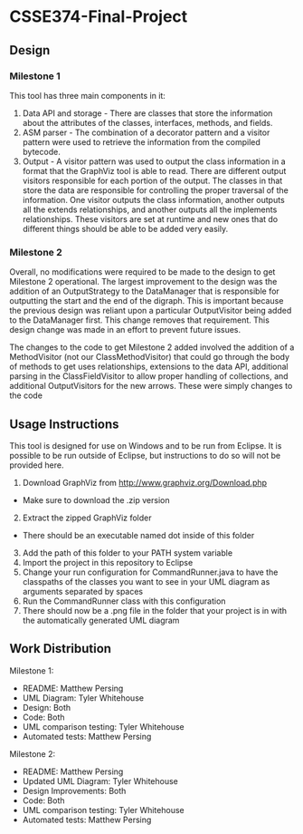 # CSSE374-Final-Project

## Design

### Milestone 1
This tool has three main components in it:

1. Data API and storage - There are classes that store the information about the attributes of the classes, interfaces, methods, and fields.
2. ASM parser - The combination of a decorator pattern and a visitor pattern were used to retrieve the information from the compiled bytecode.
3. Output - A visitor pattern was used to output the class information in a format that the GraphViz tool is able to read. There are different output visitors responsible for each portion of the output. The classes in that store the data are responsible for controlling the proper traversal of the information. One visitor outputs the class information, another outputs all the extends relationships, and another outputs all the implements relationships. These visitors are set at runtime and new ones that do different things should be able to be added very easily.

### Milestone 2
Overall, no modifications were required to be made to the design to get Milestone 2 operational. The largest improvement to the design was the addition of an OutputStrategy to the DataManager that is responsible for outputting the start and the end of the digraph. This is important because the previous design was reliant upon a particular OutputVisitor being added to the DataManager first. This change removes that requirement. This design change was made in an effort to prevent future issues.

The changes to the code to get Milestone 2 added involved the addition of a MethodVisitor (not our ClassMethodVisitor) that could go through the body of methods to get uses relationships, extensions to the data API, additional parsing in the ClassFieldVisitor to allow proper handling of collections, and additional OutputVisitors for the new arrows. These were simply changes to the code 

## Usage Instructions
This tool is designed for use on Windows and to be run from Eclipse. It is possible to be run outside of Eclipse, but instructions to do so will not be provided here.

1. Download GraphViz from <http://www.graphviz.org/Download.php>
  * Make sure to download the .zip version
2. Extract the zipped GraphViz folder
  * There should be an executable named dot inside of this folder
3. Add the path of this folder to your PATH system variable
4. Import the project in this repository to Eclipse
5. Change your run configuration for CommandRunner.java to have the classpaths of the classes you want to see in your UML diagram as arguments separated by spaces
6. Run the CommandRunner class with this configuration
7. There should now be a .png file in the folder that your project is in with the automatically generated UML diagram

## Work Distribution
Milestone 1:
* README: Matthew Persing
* UML Diagram: Tyler Whitehouse
* Design: Both
* Code: Both
* UML comparison testing: Tyler Whitehouse
* Automated tests: Matthew Persing

Milestone 2:
* README: Matthew Persing
* Updated UML Diagram: Tyler Whitehouse
* Design Improvements: Both
* Code: Both
* UML comparison testing: Tyler Whitehouse
* Automated tests: Matthew Persing

